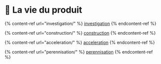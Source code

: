 # 🧌 La vie du produit

{% content-ref url="investigation/" %}
[investigation](investigation/)
{% endcontent-ref %}

{% content-ref url="construction/" %}
[construction](construction/)
{% endcontent-ref %}

{% content-ref url="acceleration/" %}
[acceleration](acceleration/)
{% endcontent-ref %}

{% content-ref url="perennisation/" %}
[perennisation](perennisation/)
{% endcontent-ref %}
